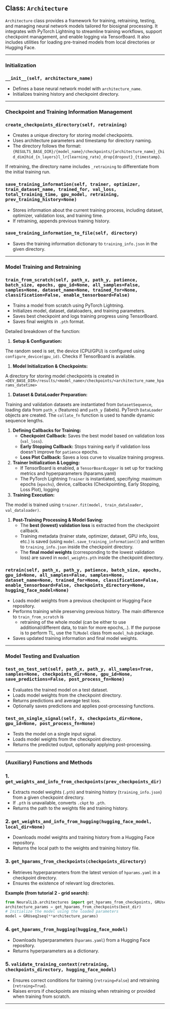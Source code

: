 
## Class: `Architecture`
`Architecture` class provides a framework for training, retraining, testing, and managing neural network models tailored for biosignal processing. It integrates with PyTorch Lightning to streamline training workflows, support checkpoint management, and enable logging via TensorBoard. It also includes utilities for loading pre-trained models from local directories or Hugging Face.

---

### **Initialization**

### `__init__(self, architecture_name)`

- Defines a base neural network model with `architecture_name`.
- Initializes training history and checkpoint directory.

---

### **Checkpoint and Training Information Management**

### `create_checkpoints_directory(self, retraining)`

- Creates a unique directory for storing model checkpoints.
- Uses architecture parameters and timestamp for directory naming.
- The directory follows the format: `{RESULTS_BASE_DIR}/{model_name}/checkpoints/{architecture_name}_{hid_dim}hid_{n_layers}l_lr{learning_rate}_drop{dropout}_{timestamp}`.

If retraining, the directory name includes `_retraining` to differentiate from the initial training run.

### `save_training_information(self, trainer, optimizer, train_dataset_name, trained_for, val_loss, total_training_time, gpu_model, retraining, prev_training_history=None)`

- Stores information about the current training process, including dataset, optimizer, validation loss, and training time.
- If retraining, appends previous training history.

### `save_training_information_to_file(self, directory)`

- Saves the training information dictionary to `training_info.json` in the given directory.

---

### **Model Training and Retraining**

### `train_from_scratch(self, path_x, path_y, patience, batch_size, epochs, gpu_id=None, all_samples=False, samples=None, dataset_name=None, trained_for=None, classification=False, enable_tensorboard=False)`

- Trains a model from scratch using PyTorch Lightning.
- Initializes model, dataset, dataloaders, and training parameters.
- Saves best checkpoint and logs training progress using TensorBoard.
- Saves final weights in `.pth` format.

Detailed breakdown of the function:

1. **Setup & Configuration:**

The random seed is set, the device (CPU/GPU) is configured using `configure_device(gpu_id)`. Checks if TensorBoard is available.

1. **Model Initialization & Checkpoints:**

A directory for storing model checkpoints is created in 
`<DEV_BASE_DIR>/results/<model_name>/checkpoints/<architecture_name_hparams_datetime>`

1. **Dataset & DataLoader Preparation:**

Training and validation datasets are instantiated from `DatasetSequence`, loading data from `path_x` (features) and `path_y` (labels). PyTorch `DataLoader` objects are created. The `collate_fn` function is used to handle dynamic sequence lengths.

1. **Defining Callbacks for Training:**
    - **Checkpoint Callback:** Saves the best model based on validation loss (`val_loss`).
    - **Early Stopping Callback:** Stops training early if validation loss doesn't improve for `patience` epochs.
    - **Loss Plot Callback:** Saves a loss curve to visualize training progress.
2. **Trainer Initialization & Logging:**
    - If TensorBoard is enabled, a `TensorBoardLogger` is set up for tracking metrics and hyperparameters (hparams.yaml)
    - The PyTorch Lightning `Trainer` is instantiated, specifying: maximum epochs (`epochs`), device, callbacks (Checkpointing, Early Stopping, Loss Plot), logging
3. **Training Execution:**

The model is trained using `trainer.fit(model, train_dataloader, val_dataloader)`.

1. **Post-Training Processing & Model Saving:**
    - The **best (lowest) validation loss** is extracted from the checkpoint callback.
    - Training metadata (trainer state, optimizer, dataset, GPU info, loss, etc.) is saved (using `model.save_training_information()`) and written to `training_info.json` inside the checkpoint directory.
    - The **final model weights** (corresponding to the lowest validation loss) are saved in `model_weights.pth` inside the checkpoint directory.

### `retrain(self, path_x, path_y, patience, batch_size, epochs, gpu_id=None, all_samples=False, samples=None, dataset_name=None, trained_for=None, classification=False, enable_tensorboard=False, checkpoints_directory=None, hugging_face_model=None)`

- Loads model weights from a previous checkpoint or Hugging Face repository.
- Performs training while preserving previous history. The main difference to `train_from_scratch` is
    - retraining of the whole model (can be either to use additional/different data, to train for more epochs,..). If the purpose is to perform TL, use the `TLModel` class from `model_hub` package.
- Saves updated training information and final model weights.

---

### **Model Testing and Evaluation**

### `test_on_test_set(self, path_x, path_y, all_samples=True, samples=None, checkpoints_dir=None, gpu_id=None, save_predictions=False, post_process_fn=None)`

- Evaluates the trained model on a test dataset.
- Loads model weights from the checkpoint directory.
- Returns predictions and average test loss.
- Optionally saves predictions and applies post-processing functions.

### `test_on_single_signal(self, X, checkpoints_dir=None, gpu_id=None, post_process_fn=None)`

- Tests the model on a single input signal.
- Loads model weights from the checkpoint directory.
- Returns the predicted output, optionally applying post-processing.

---

### **(Auxiliary) Functions and Methods**

### 1. `get_weights_and_info_from_checkpoints(prev_checkpoints_dir)`

- Extracts model weights (`.pth`) and training history (`training_info.json`) from a given checkpoint directory.
- If `.pth` is unavailable, converts `.ckpt` to `.pth`.
- Returns the path to the weights file and training history.

### 2. `get_weights_and_info_from_hugging(hugging_face_model, local_dir=None)`

- Downloads model weights and training history from a Hugging Face repository.
- Returns the local path to the weights and training history file.

### 3. `get_hparams_from_checkpoints(checkpoints_directory)`

- Retrieves hyperparameters from the latest version of `hparams.yaml` in a checkpoint directory.
- Ensures the existence of relevant log directories.

**Example (from tutorial 2 - grid search):**

```python
from NeuralLib.architectures import get_hparams_from_checkpoints, GRUseq2seq
architecture_params = get_hparams_from_checkpoints(best_dir)
# Initialize the model using the loaded parameters
model = GRUseq2seq(**architecture_params)
```

### 4. `get_hparams_from_hugging(hugging_face_model)`

- Downloads hyperparameters (`hparams.yaml`) from a Hugging Face repository.
- Returns hyperparameters as a dictionary.

### 5. `validate_training_context(retraining, checkpoints_directory, hugging_face_model)`

- Ensures correct conditions for training (`retraing=False`) and retraining (`retraing=True`).
- Raises errors if checkpoints are missing when retraining or provided when training from scratch.

---
